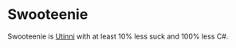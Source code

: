# Swooteenie

Swooteenie is [Utinni](https://github.com/ptklatt/Utinni) with at least 10% less suck and 100% less C#.

